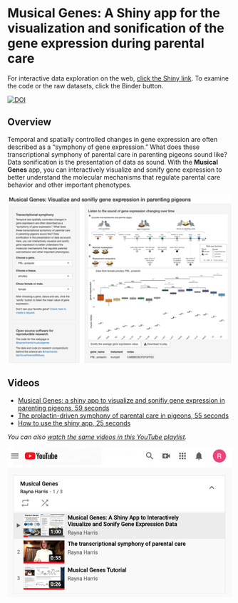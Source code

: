 # Musical Genes: A Shiny app for the visualization and sonification of the gene expression during parental care

For interactive data exploration on the web, [click the Shiny link](https://raynamharris.shinyapps.io/musicalgenes/). To examine the code or the raw datasets, click the Binder button.

<!-- badges: start -->


<!--  [![Launch Rstudio Binder](http://mybinder.org/badge_logo.svg)](https://mybinder.org/v2/gh/raynamharris/musicalgenes/master?urlpath=rstudio) -->


[![DOI](https://zenodo.org/badge/240143238.svg)](https://zenodo.org/badge/latestdoi/240143238)

  <!-- badges: end -->
  
## Overview  
  
Temporal and spatially controlled changes in gene expression 
are often described as a “symphony of gene expression.” 
What does these transcriptional symphony of parental 
care in parenting pigeons sound like?
Data sonification is the presentation of data as sound. 
With the **Musical Genes** app, you can interactively 
visualize and sonify gene expression 
to better understand the molecular mechanisms that regulate
parental care behavior and other important phenotypes.

[![screenshot](www/screenshot.png)](https://raynamharris.shinyapps.io/musicalgenes/)

## Videos


- [Musical Genes: a shiny app to visualize and sonifiy gene expression in parenting pigeons, 59 seconds](https://youtu.be/ssGuxnD_NCo)
- [The prolactin-driven symphony of parental care in pigeons, 55 seconds](https://youtu.be/PoKiIwIsLSo)
- [How to use the shiny app, 25 seconds](https://www.youtube.com/watch?v=bQWDiI2oZdI)

_You can also [watch the same videos in this YouTube playlist](https://www.youtube.com/watch?v=ssGuxnD_NCo&list=PLNfIROxhN1JCCkQgRx2qzDz52VHPIhC_6)._

[![screenshot2](www/screenshot2.png)](https://www.youtube.com/watch?v=ssGuxnD_NCo&list=PLNfIROxhN1JCCkQgRx2qzDz52VHPIhC_6)

